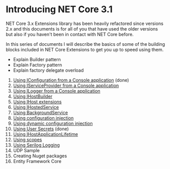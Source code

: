 # Introducing NET Core 3.1

NET Core 3.x Extensions library has been heavily refactored since versions 2.x and this documents is for all of you that have used the older versions but also if you haven't been in contact with NET Core before. 

In this series of documents I will describe the basics of some of the building blocks included in NET Core Extensions to get you up to speed using them.

* Explain Builder pattern
* Explain Factory pattern
* Explain factory delegate overload

1. [Using IConfiguration from a Console application](UsingIConfiguration.md) (done)
2. [Using IServiceProvider from a Console application](UsingIServiceProvider.md)
3. [Using ILogger from a Console application](UsingILogger.md)
4. [Using IHostBuilder](UsingIHostBuilder.md)
5. [Using IHost extensions](UsingIHostExtensions.md)
6. [Using IHostedService](UsingIHostedService.md)
7. [Using BackgroundService](UsingBackgroundService.md)
8. [Using configuration injection](UsingConfigInjection.md)
9. [Using dynamic configuration injection](UsingDynamicConfigInjection.md)
10. [Using User Secrets](UsingUserSecrets.md) (done)
11. [Using IHostApplicationLifetime](UsingIHostApplicationLifetime.md)
12. [Using scopes](UsingScopes.md)
13. [Using Serilog Logging](UsingSerilog.md)
14. UDP Sample
15. Creating Nuget packages
16. Entity Framework Core